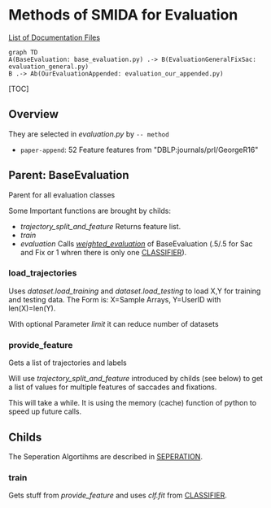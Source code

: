 # Methods of SMIDA for Evaluation
[List of Documentation Files](menu.md)

```mermaid
graph TD
A(BaseEvaluation: base_evaluation.py) .-> B(EvaluationGeneralFixSac: evaluation_general.py)
B .-> Ab(OurEvaluationAppended: evaluation_our_appended.py)

```

[TOC]

## Overview

They are selected in *evaluation.py* by `-- method`

-  `paper-append`:  52 Feature features from "DBLP:journals/prl/GeorgeR16"

## Parent: BaseEvaluation

Parent for all evaluation classes

Some Important functions are brought by childs:

-  *trajectory_split_and_feature*
	Returns feature list.
-  *train*
-  *evaluation*
	Calls [*weighted_evaluation*](#weighted_evaluation) of BaseEvaluation (.5/.5 for Sac and Fix or 1 whren there is only one [CLASSIFIER](CLASSIFIER.md)).

### **load_trajectories**

Uses *dataset.load_training* and *dataset.load_testing* to load X,Y for training and testing data.
The Form is: X=Sample Arrays, Y=UserID with len(X)=len(Y).

With optional Parameter *limit* it can reduce number of datasets

### provide_feature

Gets a list of trajectories and labels

Will use *trajectory_split_and_feature* introduced by childs (see below) to get a list of values for multiple features of saccades and fixations.

This will take a while.
It is using the memory (cache) function of python to speed up future calls.



## Childs

The Seperation Algortihms are described in [SEPERATION](SEPERATION.md).

### train

Gets stuff from *provide_feature* and uses *clf.fit* from [CLASSIFIER](CLASSIFIER.md).



